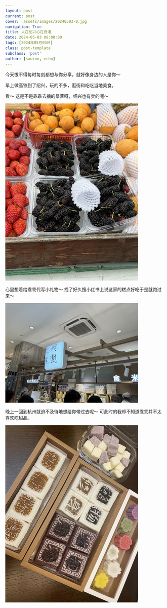 ```yaml
---
layout: post
current: post
cover:  assets/images/20240503-0.jpg
navigation: True
title: 人在绍兴心在良渚
date: 2024-05-03 08:00:00
tags: [2024年05月03日]
class: post-template
subclass: 'post'
author: [sauron, echo]
---
```


<p>今天恨不得每时每刻都想与你分享，就好像身边的人是你～</p>

<p>早上做高铁到了绍兴，玩的不多，逛街和吃吃当地美食。</p>
<p>看～ 这是不是乖乖去摘的桑葚呀，绍兴也有卖的呢～</p>
<p><img src="assets/images/20240503-1.jpg" alt="20240503-1" width="420" /></p>
<p>心里想着给乖乖代写小礼物～ 找了好久搜小红书上说这家的糕点好吃于是就跑过来～</p>
<p><img src="assets/images/20240503-2.jpg" alt="20240503-2" width="420" /></p>
<p>晚上一回到杭州就迫不及待地想给你带过去呢～ 可此时的我却不知道乖乖并不太喜欢吃甜品。</p>
<p><img src="assets/images/20240503-3.jpg" alt="20240503-3" width="420" /></p>

